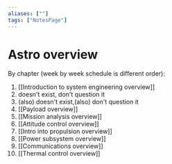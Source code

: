 ```yaml
---
aliases: [""]
tags: ["NotesPage"]
---
```


# Astro overview

By chapter (week by week schedule is different order):
1) [[Introduction to system engineering overview]]
2) doesn't exist, don't question it
3) (also) doesn't exist,(also) don't question it
4) [[Payload overview]]
5) [[Mission analysis overview]]
6) [[Attitude control overview]]
7) [[Intro into propulsion overview]]
8) [[Power subsystem overview]]
9) [[Communications overview]]
10) [[Thermal control overview]]